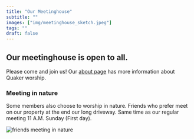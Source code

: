```yaml
---
title: "Our Meetinghouse"
subtitle: ""
images: ["img/meetinghouse_sketch.jpeg"]
tags: ""
draft: false
---
```


## Our meetinghouse is open to all.

Please come and join us! Our [about page](/about) has more information about Quaker worship. 

### Meeting in nature

Some members also choose to worship in nature. Friends who prefer meet on our property at the end our long driveway. Same time as our regular meeting 11 A.M. Sunday (First day). 

![friends meeting in nature](/img/MfWiN.jpg)

